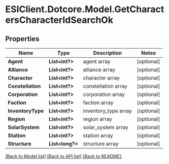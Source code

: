 # ESIClient.Dotcore.Model.GetCharactersCharacterIdSearchOk
## Properties

Name | Type | Description | Notes
------------ | ------------- | ------------- | -------------
**Agent** | **List&lt;int?&gt;** | agent array | [optional] 
**Alliance** | **List&lt;int?&gt;** | alliance array | [optional] 
**Character** | **List&lt;int?&gt;** | character array | [optional] 
**Constellation** | **List&lt;int?&gt;** | constellation array | [optional] 
**Corporation** | **List&lt;int?&gt;** | corporation array | [optional] 
**Faction** | **List&lt;int?&gt;** | faction array | [optional] 
**InventoryType** | **List&lt;int?&gt;** | inventory_type array | [optional] 
**Region** | **List&lt;int?&gt;** | region array | [optional] 
**SolarSystem** | **List&lt;int?&gt;** | solar_system array | [optional] 
**Station** | **List&lt;int?&gt;** | station array | [optional] 
**Structure** | **List&lt;long?&gt;** | structure array | [optional] 

[[Back to Model list]](../README.md#documentation-for-models) [[Back to API list]](../README.md#documentation-for-api-endpoints) [[Back to README]](../README.md)

